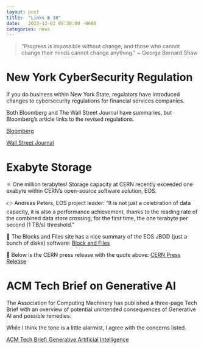 ```yaml
---
layout: post
title:  "Links № 10"
date:   2023-12-02 09:30:00 -0600
categories: news
---
```

> "Progress is impossible without change, and those who cannot change their minds cannot change anything." ~ George Bernard Shaw

# New York CyberSecurity Regulation
If you do business within New York State, regulators have introduced changes to cybersecurity regulations for financial services companies.

Both Bloomberg and The Wall Street Journal have summaries, but Bloomberg’s article links to the revised regulations.  

[Bloomberg](https://news.bloomberglaw.com/privacy-and-data-security/ny-financial-regulator-rolls-out-updated-cybersecurity-standards)

[Wall Street Journal](https://www.wsj.com/articles/new-york-adds-stiffer-requirements-to-cybersecurity-rules-68d49fd1)

# Exabyte Storage
⚛ One million terabytes!  Storage capacity at CERN recently exceeded one exabyte within CERN’s open-source software solution, EOS.

👉 Andreas Peters, EOS project leader: “It is not just a celebration of data capacity, it is also a performance achievement, thanks to the reading rate of the combined data store crossing, for the first time, the one terabyte per second (1 TB/s) threshold.”

🔦 The Blocks and Files site has a nice summary of the EOS JBOD (just a bunch of disks) software:
[Block and Files](https://blocksandfiles.com/2023/10/05/cerns-exabyte-plus-of-data-needs-exabyte-class-eos-filesystem/)

📢 Below is the CERN press release with the quote above:
[CERN Press Release](https://home.cern/news/news/computing/exabyte-disk-storage-cern)

# ACM Tech Brief on Generative AI
The Association for Computing Machinery has published a three-page Tech Brief with an overview of potential unintended consequences of Generative AI and possible remedies.

While I think the tone is a little alarmist, I agree with the concerns listed.

[ACM Tech Brief: Generative Artificial Intelligence](https://dl.acm.org/doi/pdf/10.1145/3626110)